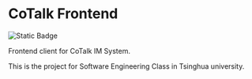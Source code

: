 # CoTalk Frontend

<div align='left'>
    <img src="https://img.shields.io/badge/License-MIT%20License-purple" alt="Static Badge" />
</div>

Frontend client for CoTalk IM System.

This is the project for Software Engineering Class in Tsinghua university.
